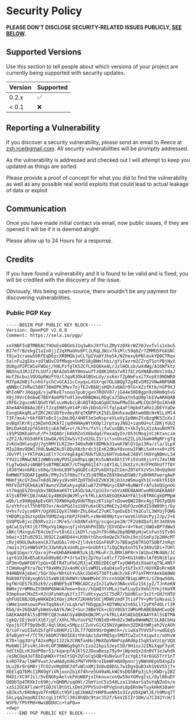 # Security Policy

**PLEASE DON'T DISCLOSE SECURITY-RELATED ISSUES PUBLICLY, [SEE BELOW](#reporting-a-vulnerability).**

## Supported Versions

Use this section to tell people about which versions of your project are
currently being supported with security updates.

| Version | Supported          |
| ------- | ------------------ |
| 0.2.x   | :white_check_mark: |
| < 0.1   | :x:                |

## Reporting a Vulnerability

If you discover a security vulnerability, please send an email to Reece at zsh.rce@gmail.com.
All security vulnerabilities will be promptly addressed.

As the vulnerability is addressed and checked out I will attempt to keep you updated as things are sorted.

Please provide a proof of concept for what you did to find the vulnerability as well as any possible real world exploits that could lead to actual leakage of data or exploit

## Communication

Once you have made initial contact via email, now public issues, if they are opened it will be if it is deemed alright.

Please allow up to 24 Hours for a response.

## Credits

If you have found a vulnerability and it is found to be valid and is fixed, you will be credited with the discovery of the issue.

Obviously, this being open-source, there wouldn't be any payment for discovering vulnerabilities.

### Public PGP Key

```
-----BEGIN PGP PUBLIC KEY BLOCK-----
Version: OpenPGP v2.0.8
Comment: https://sela.io/pgp/

xsFNBF5sBTMBEACf9OoEsOBGVGJ1q3wKnJXYfsLZMyYzDXkrWZ70Jvxfvls1sbu5
BJ7efrBzekgZ1aIoOjjZ2qXMaGHv0FCJLRqL3Wiv7kiMlc59q0Zr7ZMMU5FGASNl
f8iw1craew5bRfEqD6zcXR0MQbjoCLfpIVa8YJhe5k/NZhexybPNlevkYD0CTRqv
5alnFu2gEkx+sOlWUvCOfMbqo+UvMIS6yBWmlhbi/gYiFwzrm2CZrgTSotPBjNyX
QU8gzP2PCW1eFWOoj/hNLPzfglK5ZCfLX6Q6keALrJzlHOLsb/wXdWg/A16Nfktz
NN3nu3JRJIZYLSUfzjNFAZmS4RY0mswufTzQ8K10da7xRIfECzGVNABv0UslVdaJ
HufZ6cbuiVOUGpRWzFt0/CJqaR3Ok4SBOxLUy/xsKerfZpNmFvxiTXvpEt0NOWRO
M3YpA2H8jfcnhSfychCvGCA11cCnyqxL4SXrqe7OLGBQgTZg4EvSM52VNwANPbNB
qNNBcC2VRw1580730mOPK3Mev7ojfEJvB6NjsHQhJu8AGrOlG+XZzfKtb/nGP9XJ
WhIoNPrJHqqgd/sjwPAvE7sooo7pubjgxn7RQVV87/jG44e50D0gpn9z6Hm0q5vG
X0jJ0VrC0obwE7BbY4o6PDTo9l2evO0BQWxLREgCa7SDwxYn5qU0plbIVwARAQAB
zRF6c2gucmNlQGdtYWlsLmNvbcLBcAQTAQoAGgUCXmwFMwIbLwMLCQcDFQoIAh4B
AheAAhkBAAoJEFiTJcq5H0SyH14P/AhjbDsG/nlfqlp4aFlHpbd7aRo1JDEYYaDe
EongUAkqRLafZRC2KCUDfbvdey8FqTKNPPiKI5ELQHnhxauBAtwmOBcN+N1LzMl4
T3F/mx4/r6kf98TeBcIjxZmL0Q/4H0T3eSeRspreVLeXyIp0WnZYxBzgMK5ZuXxJ
ovBqXlKrRjz3HZehO2KA7IjqdH9HAyWYtK0plJrptayJN82+iqn0U+ut2DKjYUU2
BHiDakb6zpf6S4tbjuEA7WG+vr/6JYn/fxYijfwCuoQBLt+Xk3y5LX1zAauNVRTE
i91PSDKEamYuF/P+JXQADrjk0kRZoSX6bdqd/FmxaQyIn/O53CMoqjnCzKtxncim
vZF2/A/KG5d6Fk1bwOA/652XwSvYIvO2GLISriclsnUnxGZILibJbwH4MqRFrgTq
2vKUxOHleogUj7gtRMYILRI2m+340xRdKt8DMkb31woK7WlQlGp13Ra/zla/1LpX
MIo28mv9DW1Jh9LNwWZALDlQQyX8zbrdc3jExK2dKwY0xonw1FWKi5xH+nx0+zPE
JOvYPlj+YKTPdA1oElY7CnV4qE4g4lRUkfU83z6HTVob4wEJ40VltK0YqNBHvL34
YYU2i3RNwCNEIzWWbvoNyPOSlpk0hpLqWjKs5uWke8ktIYFi5VuX6jinYi74alN0
FLgTwQmXzsBNBF5sBTMBCADK7/UTHgR61I47rz8YI4Ll3kXIzYc9YFPKOhUf7T0Y
j038tWsn6REcs60q/S9nbL89F5gOGDCcd2PykQXtpZCGenZ0TeFXzVSnJ0nQq9eU
6mMWUT5ODAFIgmRk/PMyJs5f08u7Yx35jNTMEeZ69X8ewDSW0/7yRH9RFwergAwP
MHmfjKcGYZew7n8dGJWvyu9vnHtZp9TbOxEZVKXJKjDJnzWSmuqVh1C+n6kYXIQX
MXFVZdfQEk6AiNTAwnzV2bKahyxq6Alw87ZVPNGnycENP+RuNWrFrAfu5UQSgnOG
st7mqqESZOnqkbv3BQbmaK6Tt1A5QcbA/Cp1G3vrxGVzABEBAAHCwoMEGAEKAA8F
Al5sBTMFCQ8JnAACGy4BKQkQWJMlyrkfRLLAXSAEGQEKAAYFAl5sBTMACgkQPMpW
wQb/Lo9XWggApEvGHt7OXN6kpQyOdUTRqsz6TibpTsQsweQW2IBnv4gjTDGTpQUU
G/oYhfcolT5h0TDTe+/AxGPGdJa1S0Yu6xUESiMmE2y24bFOzxOKdISdW89hj/6y
U+hsfv2yce6RY/UgX8GIQyXlhN0rZhL6kwCZ7uKCTqeOxEblYm2CulL3WYUjFOWG
YHDQMjp3GzspUDeYDMQ2agihbP2FD4PL+zNe989NytyxrwxVGlUSUcPyj2Jp/2+E
GVQPQv8jxcZBXRvz2irJM/eS/ckOXNfxbYg/scqocpe1Nr7F2U8dQafL8t34XKVm
g4CwLSytKtjE7TMqxVg1WgocqfjnhSAhPmIDD/jEhVGDvr4+YkoCjGWOxBP7dWw5
xBKclMsnguG7E4cUeZ+vt8s61iikDYl/upJnT9s88w2bp8DN8yHjwCsFws5STv0G
b6wi+3IFu0Z9IL3692C2aARD44+LK9bttGhxn9eOeZk7kOni9njGSmFpJp2HHcMT
cRvj09UL0wkeenCKJTwUGbilVO+ZjldvktGSnF0UPJs7BEag587RSQT5DBfJnRqt
/ma1vJYieNWSVP3c33whKykxUnRLpn+GnUbhti7iOgCNy6xnTGTe3A9uSDi+7UHl
SqpE1GgxcY/QxrajP+eEHhARkWHR5zkjQ/MkuFr2L8MXiBP8rnlW1buCMK480/JC
igr61UJ8xB5aEXak00yBErP+3rSaI9jZp76ylo9lcf72O+KG1h0BvlAf0SNjElpx
GP3m+DpWFQ8YlpGo+QEfRdTuFbG2R3jaCXBU2DECqPTxyOWH5dzXUaUtgT9L4N5f
tCHmHugPXra7bcYf8xHMx2Vx4nMCsVisWMILv8aD4seTytGf3xX7/6UYKBsRrm6R
94HNBVAjmbeC/5Qr3OorNhtGtYu5kc2bO4S730TtuNch/kErP7aYFMtYAokOA0WU
RUK98fVV8yxq655ISxW01B3kRWYcSNmHMvbC3Yccn5OQKfB1qLHMt5/1Z0qw560L
bgfWrGES7k3bzk9/zsBNBF5sBTMBCADCzyInJ1a9wV3NAcoVGz1SkjyZ/TJnKeKN
BWHxjVrWMHuZtOHHP6bWnA7eew+Oso//hGmQ3YxMLojtwFLuyDzXeblhYmjtHaYR
93mpkoeCMaZ5+HJcUFuhWtqk2fzJ7lu0tsywzSC75dR7/bUdNlur3s2trGHJtHTU
qhFUOI8BJQ8yW4KWZm1XQejzMcKT2KHHVSOCjMDWVzmdFJtisP7V+yMrSsNxasL5
cWHe1nmXsowsPveTqq9AsF/nLqkrwTfHSgpp3+XDTWNzxIn65Ll72yPXFdOLrlIR
RGd/d+26QkAPybWmSvAAY6JWc2+SurJ8BeYCk+c61V0SbtIWMoMhABEBAAHCwoQE
GAEKAA8FAl5sBTMFCQ8JnAACGy4BKQkQWJMlyrkfRLLAXSAEGQEKAAYFAl5sBTMA
CgkQ/IEj9o9lX167jgf/XXhL7RuYavF9ZfONIdO+Mn0Zx3WEw0WmWNZCSLA8CbHa
Vpojb7CP79p9bdE/4qlSKmLx5MpziCZuVvG1X25N1VgWden3ZDK8tWRjeh2VzAOh
Q/ioFrwiEIwhZSfqFFs8H6Pz1lDL777QOX9UrOgWmtk+/ciwXa7VVV5Fs+wdGEg5
8fwBymY+F/TCTK/k6bMJYBOIE8iYhhSAc1daYMQ5qv5MOTCwZvCt4iqwtc/oOhvW
K7D+lgg3UrgfA2xeMgz1322k2CRNfaeHujMmXOpVNmPspARd6pI5q83aVzLqrVQX
Mo6WUj1FssHtJ4+HjOP3NNWGg9gh7cIzo22kpi5JeyCSD/9H1ozJ2INiXqpF3ydC
GdCtkQL+K3UdP0er53/kqanpfAjKlS2JDoaBesp79y9+jWpoeQx2dn0VT1eJwhdh
/eSNCOq4JeT8bIqHWX+YtmItSQ+ZQloCqSQB+9uNvGuYTzcYgEif4r6GG5TrY1nT
ksROTPa/lbWPVuatJcwHAdyb96zPNTYMYNroIbmWFmNXOpnnrjyNWnHEpVD4npZz
ULuZ6r9rGM0rjTCO2vnMgOOE7dfvWlnXMjIU8uQ8DSL7w1DgsQuB3xhSV6V55j7+
8EElgQ7bMcI1MXOgYiVRjoon2b1Xf4hre5U49aNLkWC9sDQSBPp3jLhjKWDry2BZ
M4O1rXC9FJil/9vENOhpAelvkPduW8PjsIhkouxconQw59oYGMvgIsL/8yl06uDY
Q0DbTp4TRXkIc69Rj/nQH8M/uqOHl/2hmYinC5s548Lza11hAarSa5uYqNZoOs/e
xzSi2OCAFlsWrPIGOJVlBtGtLsDmt2PPVSsU+8PVqSndi8pERn9eTuykHkK30aHr
sBJkv5/6RbNqvbTFnMDEct95FiqE2kWAZrHHP8ueN9Io3IzyUbkpWlJE/h9Mzq7T
5kLyqq2eqoNIIXccgL1tRTCl30i8hQDc9tarJ52f/6eV2EIZr1DH/u7CZd2YcH/I
WSP9/fPhYMd+HwxBDDUCc+taPQ==
=dwpr
-----END PGP PUBLIC KEY BLOCK-----
```
